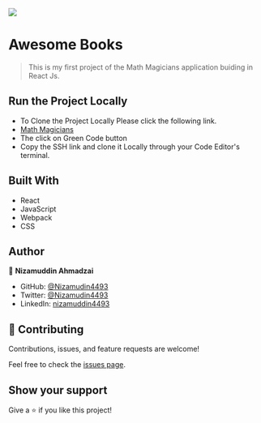 ![](https://img.shields.io/badge/Microverse-blueviolet)

# Awesome Books

> This is my first project of the Math Magicians application buiding in React Js.


## Run the Project Locally
- To Clone the Project Locally Please click the following link.
- [Math Magicians](https://github.com/Nizamuddin4493/math-magicians)
- The click on Green Code button
- Copy the SSH link and clone it Locally through your Code Editor's terminal.

## Built With

- React
- JavaScript
- Webpack
- CSS

## Author

👤 **Nizamuddin Ahmadzai**

- GitHub: [@Nizamudin4493](https://github.com/Nizamuddin4493)
- Twitter: [@Nizamudin4493](https://twitter.com/Nizamuddin4493)
- LinkedIn: [nizamuddin4493](https://linkedin.com/in/nizamuddin4493)


## 🤝 Contributing

Contributions, issues, and feature requests are welcome!

Feel free to check the [issues page](../../issues/).

## Show your support

Give a ⭐️ if you like this project!

